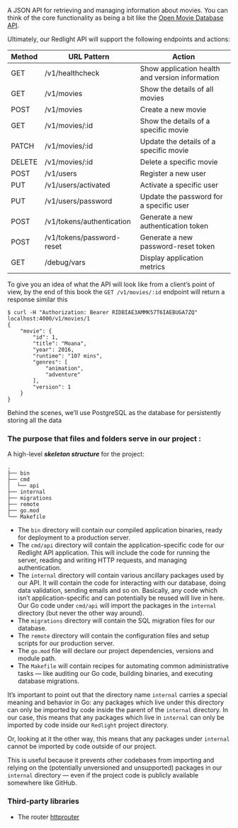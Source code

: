 A JSON API for retrieving and managing information about movies. You can
think of the core functionality as being a bit like the [Open Movie Database API](http://www.omdbapi.com/).

Ultimately, our Redlight API will support the following endpoints and actions:

| Method | URL Pattern                  | Action                                                |
|--------|------------------------------|-------------------------------------------------------|
| GET    | /v1/healthcheck              | Show application health and version information      |
| GET    | /v1/movies                   | Show the details of all movies                         |
| POST   | /v1/movies                   | Create a new movie                                    |
| GET    | /v1/movies/:id               | Show the details of a specific movie                   |
| PATCH  | /v1/movies/:id               | Update the details of a specific movie                 |
| DELETE | /v1/movies/:id               | Delete a specific movie                                |
| POST   | /v1/users                    | Register a new user                                   |
| PUT    | /v1/users/activated          | Activate a specific user                              |
| PUT    | /v1/users/password           | Update the password for a specific user                |
| POST   | /v1/tokens/authentication    | Generate a new authentication token                   |
| POST   | /v1/tokens/password-reset    | Generate a new password-reset token                   |
| GET    | /debug/vars                  | Display application metrics                           |

To give you an idea of what the API will look like from a client’s point of view, by the end of
this book the `GET /v1/movies/:id` endpoint will return a response similar this
```
$ curl -H "Authorization: Bearer RIDBIAE3AMMK57T6IAEBUGA7ZQ" localhost:4000/v1/movies/1
{
    "movie": {
        "id": 1,
        "title": "Moana",
        "year": 2016,
        "runtime": "107 mins",
        "genres": [
            "animation",
            "adventure"
        ],
        "version": 1
    }
}
```

Behind the scenes, we’ll use PostgreSQL as the database for persistently storing all the
data


### The purpose that files and folders serve in our project : 

A high-level **_skeleton structure_** for the project:
```
.
├── bin
├── cmd
│  └── api
├── internal
├── migrations
├── remote
├── go.mod
└── Makefile
```
- The `bin` directory will contain our compiled application binaries, ready for deployment
to a production server.
- The `cmd/api` directory will contain the application-specific code for our Redlight API
application. This will include the code for running the server, reading and writing HTTP
requests, and managing authentication.
- The `internal` directory will contain various ancillary packages used by our API. It will
contain the code for interacting with our database, doing data validation, sending emails
and so on. Basically, any code which isn’t application-specific and can potentially be
reused will live in here. Our Go code under `cmd/api` will import the packages in the
`internal` directory (but never the other way around).
- The `migrations` directory will contain the SQL migration files for our database.
- The `remote` directory will contain the configuration files and setup scripts for our
production server.
- The `go.mod` file will declare our project dependencies, versions and module path.
- The `Makefile` will contain recipes for automating common administrative tasks — like
auditing our Go code, building binaries, and executing database migrations.

It’s important to point out that the directory name `internal` carries a special meaning and
behavior in Go: any packages which live under this directory can only be imported by code
inside the parent of the `internal` directory. In our case, this means that any packages which
live in `internal` can only be imported by code inside our `Redlight` project directory.

Or, looking at it the other way, this means that any packages under `internal` cannot be
imported by code outside of our project.
 
This is useful because it prevents other codebases from importing and relying on the
(potentially unversioned and unsupported) packages in our `internal` directory — even if
the project code is publicly available somewhere like GitHub.

### Third-party libraries

- The router [httprouter](https://github.com/julienschmidt/httprouter) 